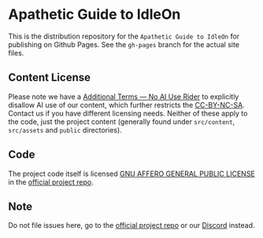 <!--
This file is part of the IdleOn Guide project.

Apathetic Tools © 2025 (https://github.com/apathetic-tools)

This content is dual-licensed:
 - Under Creative Commons Attribution-NonCommercial-ShareAlike 4.0 International (CC BY-NC-SA 4.0).
 - Under alternative licensing terms by the copyright holder.

See LICENSE for details.

SPDX-License-Identifier: CC-BY-NC-SA-4.0

Note: Legends of IdleOn and related assets are © Lavaflame2.
This project is unaffiliated with or endorsed by Lavaflame2.
-->

# Apathetic Guide to IdleOn

This is the distribution repository for the `Apathetic Guide to IdleOn` for publishing on Github Pages. See the `gh-pages` branch for the actual site files.

## Content License

Please note we have a [Additional Terms — No AI Use Rider](NOAI-CONTENT-LICENSE) to explicitly disallow AI use of our content, which further restricts the [CC-BY-NC-SA](CONTENT-LICENSE). Contact us if you have different licensing needs. Neither of these apply to the code, just the project content (generally found under `src/content`, `src/assets` and `public` directories).

## Code

The project code itself is licensed [GNU AFFERO GENERAL PUBLIC LICENSE](https://github.com/apathetic-idleon/guide/blob/main/CODE-LICENSE) in the [official project repo](https://github.com/apathetic-idleon/guide/blob/main/).

## Note

Do not file issues here, go to the [official project repo](https://github.com/apathetic-idleon/guide/blob/main/) or our [Discord](https://discord.gg/PW6GahZ7) instead.
